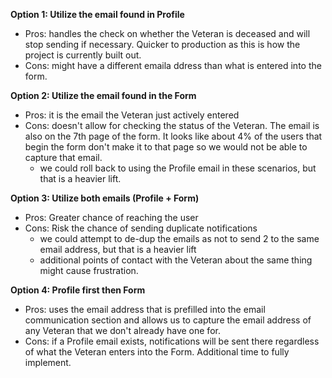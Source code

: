 **Option 1: Utilize the email found in Profile**
- Pros: handles the check on whether the Veteran is deceased and will stop sending if necessary.  Quicker to production as this is how the project is currently built out.
- Cons: might have a different emaila ddress than what is entered into the form.

**Option 2: Utilize the email found in the Form**
- Pros: it is the email the Veteran just actively entered
- Cons: doesn't allow for checking the status of the Veteran.  The email is also on the 7th page of the form.  It looks like about 4% of the users that begin the form don't make it to that page so we would not be able to capture that email.
  - we could roll back to using the Profile email in these scenarios, but that is a heavier lift.

**Option 3: Utilize both emails (Profile + Form)**
- Pros: Greater chance of reaching the user
- Cons: Risk the chance of sending duplicate notifications
  - we could attempt to de-dup the emails as not to send 2 to the same email address, but that is a heavier lift
  - additional points of contact with the Veteran about the same thing might cause frustration.

**Option 4: Profile first then Form**
- Pros: uses the email address that is prefilled into the email communication section and allows us to capture the email address of any Veteran that we don't already have one for.
- Cons: if a Profile email exists, notifications will be sent there regardless of what the Veteran enters into the Form.  Additional time to fully implement.
